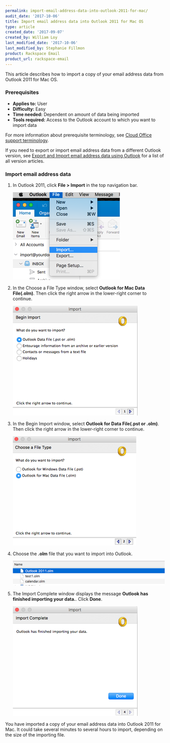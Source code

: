 ```yaml
---
permalink: import-email-address-data-into-outlook-2011-for-mac/
audit_date: '2017-10-06'
title: Import email address data into Outlook 2011 for Mac OS
type: article
created_date: '2017-09-07'
created_by: William Loy
last_modified_date: '2017-10-06'
last_modified_by: Stephanie Fillmon
product: Rackspace Email
product_url: rackspace-email
---
```


This article describes how to import a copy of your email address data from Outlook 2011 for Mac OS.

### Prerequisites

- **Applies to:** User
- **Difficulty:** Easy
- **Time needed:** Dependent on amount of data being imported
- **Tools required:**  Access to the Outlook account to which you want to import data

For more information about prerequisite terminology, see [Cloud Office support terminology](/how-to/cloud-office-support-terminology/).

If you need to export or import email address data from a different Outlook version, see [Export and Import email address data using Outlook](/how-to/export-and-import-email-address-data-using-outlook) for a list of all version articles.

### Import email address data

1. In Outlook 2011, click **File > Import** in the top navigation bar.

    <img src="file_import2011.png" />

2. In the Choose a File Type window, select **Outlook for Mac Data File(.olm)**. Then click the right arrow in the lower-right corner to continue.

    <img src="outlook_olm2011.png" />

3. In the Begin Import window, select **Outlook for Data File(.pst or .olm)**. Then click the right arrow in the lower-right corner to continue.

    <img src="file_type2011.png" />

4. Choose the **.olm** file that you want to import into Outlook.

    <img src="choose_olm2011.png" />

5. The Import Complete window displays the message **Outlook has finished importing your data.**. Click **Done**.

    <img src="import_complete2011.png" />

You have imported a copy of your email address data into Outlook 2011 for Mac. It could take several minutes to several hours to import, depending on the size of the importing file.
